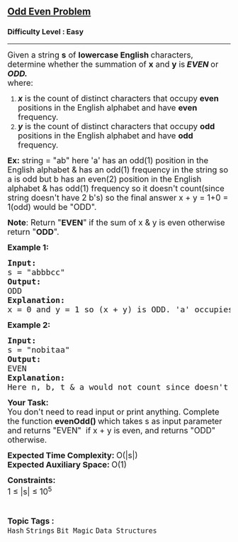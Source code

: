 <h2><a href="https://www.geeksforgeeks.org/problems/help-nobita0532/1">Odd Even Problem</a></h2><h3>Difficulty Level : Easy</h3><hr><div class="problems_problem_content__Xm_eO" bis_skin_checked="1"><p><span style="font-size: 18px;">Given a string <strong>s</strong>&nbsp;of&nbsp;<strong>lowercase English </strong>characters, determine whether the summation of <strong>x</strong> and&nbsp;<strong>y</strong>&nbsp;is<strong> <em>EVEN</em>&nbsp;</strong>or<strong> <em>ODD.</em></strong><br></span><span style="font-size: 18px;">where:</span></p>
<ol>
<li><span style="font-size: 18px;"><strong><em>x</em></strong> is the count of distinct characters that occupy&nbsp;<strong>even </strong>positions in the English alphabet and have <strong>even </strong>frequency.&nbsp;</span></li>
<li><span style="font-size: 18px;"> <strong><em>y</em></strong> is the count of distinct characters that occupy&nbsp;<strong>odd </strong>positions in the English alphabet and have <strong>odd </strong>frequency.</span></li>
</ol>
<p><span style="font-size: 18px;"><strong>Ex:</strong> string = "ab" here 'a' has an odd(1) position in the English alphabet &amp; has an odd(1) frequency in the string so a is odd but b has an even(2) position in the English alphabet &amp; has odd(1) frequency so it doesn't count(since string doesn't have 2 b's) so the final answer x + y = 1+0 = 1(odd) would be "ODD".</span></p>
<p><span style="font-size: 18px;"><strong>Note</strong>: Return "<strong>EVEN</strong>" if the sum of x &amp; y is even otherwise return "<strong>ODD</strong>".</span></p>
<p><span style="font-size: 18px;"><strong>Example 1:</strong></span></p>
<pre><span style="font-size: 18px;"><strong>Input: <br></strong>s = "abbbcc"
<strong>Output:</strong> <br>ODD
<strong>Explanation: <br></strong>x = 0 and y = 1 so (x + y) is ODD. 'a' occupies 1st place(odd) in english alphabets and its frequency is odd(1), 'b' occupies 2nd place(even) but its frequency is odd(3) so it doesn't get counted and 'c' occupies 3rd place(odd) but its frequency is even(2) so it also doesn't get counted.
</span></pre>
<p><span style="font-size: 18px;"><strong>Example 2:</strong></span></p>
<pre><span style="font-size: 18px;"><strong>Input: <br></strong>s = "nobitaa"
<strong>Output:</strong> <br>EVEN
<strong>Explanation:</strong>&nbsp;<br>Here n, b, t &amp; a would not count since doesn't match with the <strong>even</strong> condition but o &amp; i will be counted as it satisfies the <strong>odd</strong> conditions so x = 0 and y = 2 so (x + y) is EVEN.
</span></pre>
<p><span style="font-size: 18px;"><strong>Your Task: &nbsp;</strong><br>You don't need to read input or print anything. Complete the function <strong>evenOdd()&nbsp;</strong>which takes s as input parameter and returns "EVEN"&nbsp; if x + y is even, and returns "ODD" otherwise.</span></p>
<p><span style="font-size: 18px;"><strong>Expected Time Complexity:&nbsp;</strong>O(|s|)<br><strong>Expected Auxiliary Space:&nbsp;</strong>O(1)&nbsp;</span></p>
<p><span style="font-size: 18px;"><strong>Constraints:</strong><br>1 ≤ |s| ≤ 10<sup>5</sup></span></p></div><br><p><span style=font-size:18px><strong>Topic Tags : </strong><br><code>Hash</code>&nbsp;<code>Strings</code>&nbsp;<code>Bit Magic</code>&nbsp;<code>Data Structures</code>&nbsp;